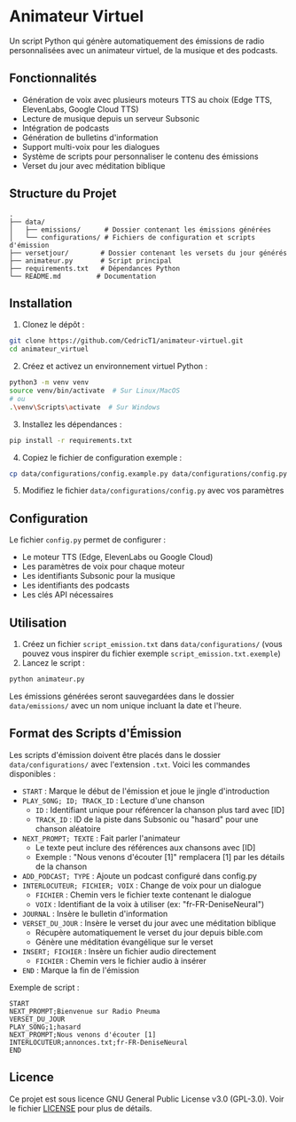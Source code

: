 # Animateur Virtuel

Un script Python qui génère automatiquement des émissions de radio personnalisées avec un animateur virtuel, de la musique et des podcasts.

## Fonctionnalités

- Génération de voix avec plusieurs moteurs TTS au choix (Edge TTS, ElevenLabs, Google Cloud TTS)
- Lecture de musique depuis un serveur Subsonic
- Intégration de podcasts
- Génération de bulletins d'information
- Support multi-voix pour les dialogues
- Système de scripts pour personnaliser le contenu des émissions
- Verset du jour avec méditation biblique

## Structure du Projet

```
.
├── data/
│   ├── emissions/      # Dossier contenant les émissions générées
│   └── configurations/ # Fichiers de configuration et scripts d'émission
├── versetjour/        # Dossier contenant les versets du jour générés
├── animateur.py       # Script principal
├── requirements.txt   # Dépendances Python
└── README.md         # Documentation
```

## Installation

1. Clonez le dépôt :
```bash
git clone https://github.com/CedricT1/animateur-virtuel.git
cd animateur_virtuel
```

2. Créez et activez un environnement virtuel Python :
```bash
python3 -m venv venv
source venv/bin/activate  # Sur Linux/MacOS
# ou
.\venv\Scripts\activate  # Sur Windows
```

3. Installez les dépendances :
```bash
pip install -r requirements.txt
```

4. Copiez le fichier de configuration exemple :
```bash
cp data/configurations/config.example.py data/configurations/config.py
```

5. Modifiez le fichier `data/configurations/config.py` avec vos paramètres

## Configuration

Le fichier `config.py` permet de configurer :
- Le moteur TTS (Edge, ElevenLabs ou Google Cloud)
- Les paramètres de voix pour chaque moteur
- Les identifiants Subsonic pour la musique
- Les identifiants des podcasts
- Les clés API nécessaires

## Utilisation

1. Créez un fichier `script_emission.txt` dans `data/configurations/` (vous pouvez vous inspirer du fichier exemple `script_emission.txt.exemple`)
2. Lancez le script :
```bash
python animateur.py
```

Les émissions générées seront sauvegardées dans le dossier `data/emissions/` avec un nom unique incluant la date et l'heure.

## Format des Scripts d'Émission

Les scripts d'émission doivent être placés dans le dossier `data/configurations/` avec l'extension `.txt`. Voici les commandes disponibles :

- `START` : Marque le début de l'émission et joue le jingle d'introduction
- `PLAY_SONG; ID; TRACK_ID` : Lecture d'une chanson
  - `ID` : Identifiant unique pour référencer la chanson plus tard avec [ID]
  - `TRACK_ID` : ID de la piste dans Subsonic ou "hasard" pour une chanson aléatoire
- `NEXT_PROMPT; TEXTE` : Fait parler l'animateur
  - Le texte peut inclure des références aux chansons avec [ID]
  - Exemple : "Nous venons d'écouter [1]" remplacera [1] par les détails de la chanson
- `ADD_PODCAST; TYPE` : Ajoute un podcast configuré dans config.py
- `INTERLOCUTEUR; FICHIER; VOIX` : Change de voix pour un dialogue
  - `FICHIER` : Chemin vers le fichier texte contenant le dialogue
  - `VOIX` : Identifiant de la voix à utiliser (ex: "fr-FR-DeniseNeural")
- `JOURNAL` : Insère le bulletin d'information
- `VERSET_DU_JOUR` : Insère le verset du jour avec une méditation biblique
  - Récupère automatiquement le verset du jour depuis bible.com
  - Génère une méditation évangélique sur le verset
- `INSERT; FICHIER` : Insère un fichier audio directement
  - `FICHIER` : Chemin vers le fichier audio à insérer
- `END` : Marque la fin de l'émission

Exemple de script :
```
START
NEXT_PROMPT;Bienvenue sur Radio Pneuma
VERSET_DU_JOUR
PLAY_SONG;1;hasard
NEXT_PROMPT;Nous venons d'écouter [1]
INTERLOCUTEUR;annonces.txt;fr-FR-DeniseNeural
END
```

## Licence

Ce projet est sous licence GNU General Public License v3.0 (GPL-3.0). Voir le fichier [LICENSE](LICENSE) pour plus de détails.
